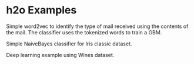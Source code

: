 # h2o Examples 
Simple word2vec to identify the type of mail received using the contents of the mail. The classifier uses the tokenized words to train a GBM.

Simple NaiveBayes classifier for Iris classic dataset.

Deep learning example using Wines dataset.
